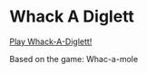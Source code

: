 # Whack A Diglett

[Play Whack-A-Diglett!](https://jongwooha98.github.io/whack-a-diglett)

Based on the game: Whac-a-mole
